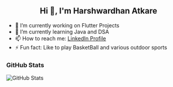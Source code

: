 ## &nbsp; &nbsp; &nbsp; &nbsp; &nbsp; &nbsp; &nbsp; &nbsp; &nbsp; Hi 👋, I'm Harshwardhan Atkare

- 🔭 I’m currently working on Flutter Projects
- 🌱 I’m currently learning Java and DSA
- 📫 How to reach me: [LinkedIn Profile](https://www.linkedin.com/in/harshwardhan-atkare-49a9961bb/)
- ⚡ Fun fact: Like to play BasketBall and various outdoor sports


### GitHub Stats

![GitHub Stats](https://github-readme-stats.vercel.app/api?username=Harshwardhan431&theme=radical)
